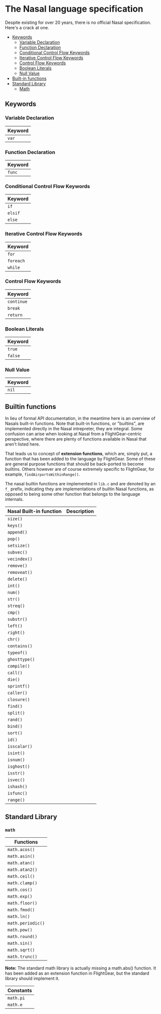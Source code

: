 
# The Nasal language specification
Despite existing for over 20 years, there is no official Nasal specification. Here's a crack at one.

- [Keywords](#keywords)
  - [Variable Declaration](#variable-declaration)
  - [Function Declaration](#function-declaration)
  - [Conditional Control Flow Keywords](#conditional-control-flow-keywords)
  - [Iterative Control Flow Keywords](#iterative-control-flow-keywords)
  - [Control Flow Keywords](#control-flow-keywords)
  - [Boolean Literals](#boolean-literals)
  - [Null Value](#null-value)
- [Built-in functions](#builtin-functions)
- [Standard Library](#standard-library)
  - [Math](#math)


## Keywords

### Variable Declaration
| Keyword |
|---------|
| `var`   |

### Function Declaration
| Keyword |
|---------|
| `func`  |

### Conditional Control Flow Keywords
| Keyword |
|---------|
| `if`    |
| `elsif` |
| `else`  |

### Iterative Control Flow Keywords
| Keyword   |
|-----------|
| `for`     |
| `foreach` |
| `while`   |

### Control Flow Keywords

| Keyword    |
|------------|
| `continue` |
| `break`    |
| `return`   |

### Boolean Literals
| Keyword |
|---------|
| `true`  |
| `false` |

### Null Value
| Keyword |
|---------|
| `nil`   |


## Builtin functions
In lieu of formal API documentation, in the meantime here is an overview of Nasals built-in functions. Note that built-in functions, or "builtins", are implemented directly in the Nasal intrepreter, they are integral. Some confusion can arise when looking at Nasal from a FlightGear-centric perspective, 
where there are plenty of functions available in Nasal that aren't listed here. 

That leads us to concept of **extension functions**, which are, simply put, a function that has been added to the language by FlightGear. Some of these are general purpose functions that should be back-ported to become builtins. Others however are of course extremely specific to FlightGear, for example, `findAirportsWithinRange()`.

The nasal builtin functions are implemented in `lib.c` and are denoted by an `f_` prefix, indicating they are implementations of builtin Nasal functions, as opposed to being some other function that belongs to the language internals.

| Nasal Built-in function | Description   |
| ----------------------- | ------------- |
| `size()`                |               |
| `keys()`                |               |
| `append()`              |               |
| `pop()`                 |               |
| `setsize()`             |               |
| `subvec()`              |               |
| `vecindex()`            |               |
| `remove()`              |               |
| `removeat()`            |               |
| `delete()`              |               |
| `int()`                 |               |
| `num()`                 |               |
| `str()`                 |               |
| `streq()`               |               |
| `cmp()`                 |               |
| `substr()`              |               |
| `left()`                |               |
| `right()`               |               |
| `chr()`                 |               |
| `contains()`            |               |
| `typeof()`              |               |
| `ghosttype()`           |               |
| `compile()`             |               |
| `call()`                |               |
| `die()`                 |               |
| `sprintf()`             |               |
| `caller()`              |               |
| `closure()`             |               |
| `find()`                |               |
| `split()`               |               |
| `rand()`                |               |
| `bind()`                |               |
| `sort()`                |               |
| `id()`                  |               |
| `isscalar()`            |               |
| `isint()`               |               |
| `isnum()`               |               |
| `isghost()`             |               |
| `isstr()`               |               |
| `isvec()`               |               |
| `ishash()`              |               |
| `isfunc()`              |               |
| `range()`               |               |

## Standard Library

### `math`

| Functions         |
|-------------------|
| `math.acos()`     |
| `math.asin()`     |
| `math.atan()`     |
| `math.atan2()`    |
| `math.ceil()`     |
| `math.clamp()`    |
| `math.cos()`      |
| `math.exp()`      |
| `math.floor()`    |
| `math.fmod()`     |
| `math.ln()`       |
| `math.periodic()` |
| `math.pow()`      |
| `math.round()`    |
| `math.sin()`      |
| `math.sqrt()`     |
| `math.trunc()`    |

**Note:** The standard math library is actually missing a math.abs() function. It has been added as an extension function in FlightGear, but the standard library should implement it.

| Constants |
|-----------|
| `math.pi` |
| `math.e`  |
